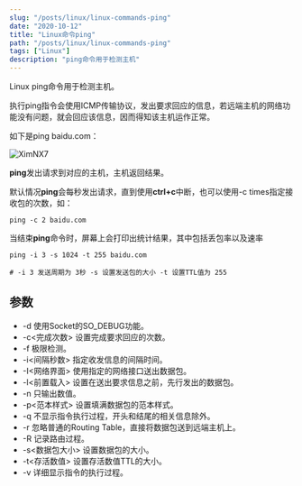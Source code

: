 ```yaml
---
slug: "/posts/linux/linux-commands-ping"
date: "2020-10-12"
title: "Linux命令ping"
path: "/posts/linux/linux-commands-ping"
tags: ["Linux"]
description: "ping命令用于检测主机"
---
```


Linux ping命令用于检测主机。

执行ping指令会使用ICMP传输协议，发出要求回应的信息，若远端主机的网络功能没有问题，就会回应该信息，因而得知该主机运作正常。

如下是ping baidu.com：

![XimNX7](https://cdn.jsdelivr.net/gh/funnyPan/pics@master/uPic/XimNX7.png)

**ping**发出请求到对应的主机，主机返回结果。

默认情况**ping**会每秒发出请求，直到使用**ctrl+c**中断，也可以使用-c times指定接收包的次数，如：

``` shell
ping -c 2 baidu.com
```

当结束**ping**命令时，屏幕上会打印出统计结果，其中包括丢包率以及速率

``` shell
ping -i 3 -s 1024 -t 255 baidu.com

# -i 3 发送周期为 3秒 -s 设置发送包的大小 -t 设置TTL值为 255
```

## 参数

- -d 使用Socket的SO_DEBUG功能。
- -c<完成次数> 设置完成要求回应的次数。
- -f 极限检测。
- -i<间隔秒数> 指定收发信息的间隔时间。
- -I<网络界面> 使用指定的网络接口送出数据包。
- -l<前置载入> 设置在送出要求信息之前，先行发出的数据包。
- -n 只输出数值。
- -p<范本样式> 设置填满数据包的范本样式。
- -q 不显示指令执行过程，开头和结尾的相关信息除外。
- -r 忽略普通的Routing Table，直接将数据包送到远端主机上。
- -R 记录路由过程。
- -s<数据包大小> 设置数据包的大小。
- -t<存活数值> 设置存活数值TTL的大小。
- -v 详细显示指令的执行过程。

